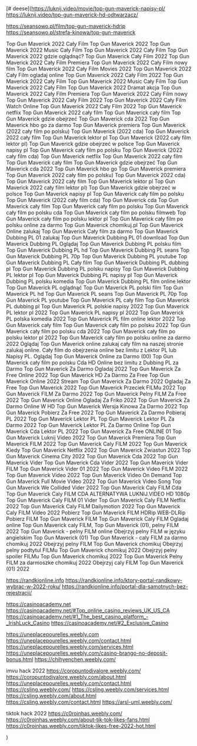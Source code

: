 [# deese](https://luknij.video/movie/top-gun-maverick-napisy-pl/
https://luknij.video/top-gun-maverick-hd-odtwarzacz/



https://seansowo.pl/film/top-gun-maverick-hdrip
https://seansowo.pl/strefa-kinowa/top-gun-maverick


Top Gun Maverick 2022 Cały Film
Top Gun Maverick 2022
Top Gun Maverick 2022 Music Cały Film
Top Gun Maverick 2022 Cały Film
Top Gun Maverick 2022 gdzie oglądnąć?
Top Gun Maverick Cały Film 2022
Top Gun Maverick 2022 Cały Film Premiera
Top Gun Maverick 2022 Cały Film nowy film
Top Gun Maverick 2022 Cały Film Movies 2022
Top Gun Maverick 2022 Cały Film ogladaj online
Top Gun Maverick 2022 Cały Film 2022
Top Gun Maverick 2022 Cały Film
Top Gun Maverick 2022 Music Cały Film
Top Gun Maverick 2022 Cały Film
Top Gun Maverick 2022 Dramat akcja
Top Gun Maverick 2022 Cały Film Premiera
Top Gun Maverick 2022 Cały Film nowy
Top Gun Maverick 2022 Cały Film 2022
Top Gun Maverick 2022 Cały Film Watch Online
Top Gun Maverick 2022 Cały Film 2022
Top Gun Maverick netflix
Top Gun Maverick 2022 cały film
Top Gun Maverick cały film
Top Gun Maverick gdzie obejrzeć
Top Gun Maverick cda 2022
Top Gun Maverick hbo go za darmo
Top Gun Maverick premiera
Top Gun Maverick (2022 cały film po polsku)
Top Gun Maverick (2022 cda)
Top Gun Maverick 2022 cały film
Top Gun Maverick lektor pl
Top Gun Maverick (2022 cały film lektor pl)
Top Gun Maverick gdzie obejrzeć w polsce
Top Gun Maverick napisy pl
Top Gun Maverick cały film po polsku
Top Gun Maverick (2022 cały film cda)
Top Gun Maverick netflix
Top Gun Maverick 2022 cały film
Top Gun Maverick cały film
Top Gun Maverick gdzie obejrzeć
Top Gun Maverick cda 2022
Top Gun Maverick hbo go
Top Gun Maverick premiera
Top Gun Maverick 2022 cały film po polsku)
Top Gun Maverick 2022 cda)
Top Gun Maverick 2022 cały film
Top Gun Maverick lektor pl
Top Gun Maverick 2022 cały film lektor pl)
Top Gun Maverick gdzie obejrzeć w polsce
Top Gun Maverick napisy pl
Top Gun Maverick cały film po polsku
Top Gun Maverick (2022 cały film cda)
Top Gun Maverick cda
Top Gun Maverick cały film
Top Gun Maverick cały film po polsku
Top Gun Maverick cały film po polsku cda
Top Gun Maverick cały film po polsku filmweb
Top Gun Maverick cały film po polsku lektor pl
Top Gun Maverick cały film po polsku online za darmo
Top Gun Maverick chomikuj.pl
Top Gun Maverick Online zalukaj
Top Gun Maverick Cały film za darmo
Top Gun Maverick Dubbing PL 01 zalukaj
Top Gun Maverick Dubbing PL 01 download
Top Gun Maverick Dubbing PL Oglądaj
Top Gun Maverick Dubbing PL polsku film
Top Gun Maverick Dubbing PL hd
Top Gun Maverick Dubbing PL seans
Top Gun Maverick Dubbing PL 70p
Top Gun Maverick Dubbing PL youtube
Top Gun Maverick Dubbing PL Cały film
Top Gun Maverick Dubbing PL dubbing pl
Top Gun Maverick Dubbing PL polsku napisy
Top Gun Maverick Dubbing PL lektor pl
Top Gun Maverick Dubbing PL napisy pl
Top Gun Maverick Dubbing PL polsku komedia
Top Gun Maverick Dubbing PL film online lektor
Top Gun Maverick PL oglądnąć
Top Gun Maverick PL polski film
Top Gun Maverick PL hd
Top Gun Maverick PL seans
Top Gun Maverick PL 70p
Top Gun Maverick PL youtube
Top Gun Maverick PL cały film
Top Gun Maverick PL dubbing pl
Top Gun Maverick PL polskie napisy 2022
Top Gun Maverick PL lektor pl 2022
Top Gun Maverick PL napisy pl 2022
Top Gun Maverick PL polska komedia 2022
Top Gun Maverick PL film online lektor 2022
Top Gun Maverick cały film
Top Gun Maverick cały film po polsku 2022
Top Gun Maverick cały film po polsku cda 2022
Top Gun Maverick cały film po polsku lektor pl 2022
Top Gun Maverick cały film po polsku online za darmo 2022
Oglądaj Top Gun Maverick online zalukaj cały film na naszej stronie zalukaj online. Cały film do obejrzenia online bez limitu z Lektor PL lub Napisy PL.
Oglądaj Top Gun Maverick Online za Darmo (00) Top Gun Maverick cały film po polsku Cda HD Online bez limitu z Dubbing PL za Darmo
Top Gun Maverick Za Darmo Ogladaj 2022
Top Gun Maverick Za Free Online 2022
Top Gun Maverick HD Za Darmo
Za Free Top Gun Maverick Online 2022
Stream Top Gun Maverick Za Darmo 2022
Ogladaj Za Free Top Gun Maverick 2022
Top Gun Maverick Przeciek FILMu 2022
Top Gun Maverick FILM Za Darmo 2022
Top Gun Maverick Pelny FILM Za Free 2022
Top Gun Maverick Online Ogladaj Za Friko 2022
Top Gun Maverick Za Darmo Online W HD
Top Gun Maverick Wersja Kinowa Za Darmo 2022
Top Gun Maverick Pobierz Za Free 2022
Top Gun Maverick Za Darmo Pobieraj PL 2022
Top Gun Maverick Lektor PL
Top Gun Maverick Lektor PL Za Darmo 2022
Top Gun Maverick Lektor PL Za Darmo Online
Top Gun Maverick Cda Lektor PL 2022
Top Gun Maverick Za Free ONLINE 01
Top Gun Maverick Luknij Video 2022
Top Gun Maverick Premiera
Top Gun Maverick FILM 2022
Top Gun Maverick Caly FILM 2022
Top Gun Maverick Kiedy
Top Gun Maverick Netflix 2022
Top Gun Maverick Zwiastun 2022
Top Gun Maverick Cinema City 2022
Top Gun Maverick Cda 2022
Top Gun Maverick Vider
Top Gun Maverick Cda Vider 2022
Top Gun Maverick Vider FILM
Top Gun Maverick Vider 01 2022
Top Gun Maverick Video FILM 2022
Top Gun Maverick Video 2022
Top Gun Maverick Video On Demand
Top Gun Maverick Full Movie Video 2022
Top Gun Maverick Video Song
Top Gun Maverick We Collided Vider 2022
Top Gun Maverick Caly FILM Cda
Top Gun Maverick Caly FILM CDA ALTERNATYWA LUKNIJ.VIDEO HD 1080p
Top Gun Maverick Caly FILM 01 Vider
Top Gun Maverick Caly FILM Netflix 2022
Top Gun Maverick Caly FILM Dailymotion 2022
Top Gun Maverick Caly FILM Video 2022
Pobierz Top Gun Maverick FILM HDRip WEB-DLRip
Pobierz FILM Top Gun Maverick FILM Top Gun Maverick 
Caly FILM Ogladaj online Top Gun Maverick
caly FILM, Top Gun Maverick (01), pelny FILM 2022
Top Gun Maverick - pelny FILM online
Obejrzyj pelny FILM w języku angielskim Top Gun Maverick (01)
Top Gun Maverick - caly FILM za darmo chomikuj 2022
Obejrzyj pelny FILM Top Gun Maverick chomikuj
Obejrzyj pelny podtytul FILMu Top Gun Maverick chomikuj 2022
Obejrzyj pelny spoiler FILMu Top Gun Maverick chomikuj 2022
Top Gun Maverick Pelny FILM za darmoszke chomikuj 2022
Obejrzyj caly FILM Top Gun Maverick (01) 2022















https://randkionline.info
https://randkionline.info/ktory-portal-randkowy-wybrac-w-2022-roku/
https://randkionline.info/portal-dla-samotnych-bez-rejestracji/

https://casinoacademy.net
https://casinoacademy.net/#Top_online_casino_reviews_UK_US_CA
https://casinoacademy.net/#1_The_best_casino_platform_-_IrishLuck_Casino
https://casinoacademy.net/#2_Exclusive_Casino


https://uneplacepourelles.weebly.com
https://uneplacepourelles.weebly.com/contact.html
https://uneplacepourelles.weebly.com/services.html
https://uneplacepourelles.weebly.com/casino-brango-no-deposit-bonus.html
https://chihyenchen.weebly.com/

imvu hack 2022
https://coropuntodivalore.weebly.com/
https://coropuntodivalore.weebly.com/about.html
https://uneplacepourelles.weebly.com/contact.html
https://csling.weebly.com/
https://csling.weebly.com/services.html
https://csling.weebly.com/about.html
https://csling.weebly.com/contact.html
https://arsl-uml.weebly.com/







tiktok hack 2022
https://c0roinhas.weebly.com/
https://c0roinhas.weebly.com/about-tik-tok-likes-fans.html
https://c0roinhas.weebly.com/tiktok-likes-free-2022-hot.html












)
